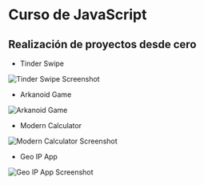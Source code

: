 # Curso de JavaScript

## Realización de proyectos desde cero

- Tinder Swipe

![Tinder Swipe Screenshot](image.png)

- Arkanoid Game

![Arkanoid Game](image-1.png)

- Modern Calculator

![Modern Calculator Screenshot](image-2.png)

- Geo IP App

![Geo IP App Screenshot](https://github.com/user-attachments/assets/c856df8a-6ede-4ba6-acf7-1ffb79638ceb)
